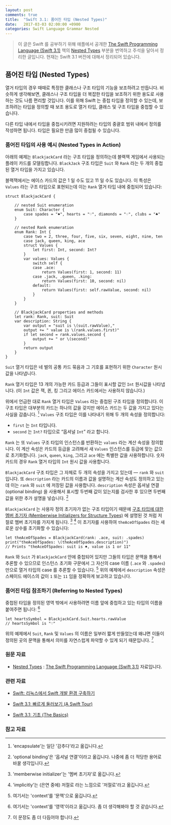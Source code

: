 ```yaml
---
layout: post
comments: true
title:  "Swift 3.1: 품어진 타입 (Nested Types)"
date:   2017-03-03 02:00:00 +0900
categories: Swift Language Grammar Nested
---
```


> 이 글은 Swift 를 공부하기 위해 애플에서 공개한 [The Swift Programming Language (Swift 3.1)](https://developer.apple.com/library/prerelease/content/documentation/Swift/Conceptual/Swift_Programming_Language/) 책의 [Nested Types](https://developer.apple.com/library/prerelease/content/documentation/Swift/Conceptual/Swift_Programming_Language/NestedTypes.html#//apple_ref/doc/uid/TP40014097-CH23-ID242) 부분을 번역하고 주석을 달아서 정리한 글입니다. 현재는 Swift 3.1 버전에 대해서 정리되어 있습니다.

## 품어진 타입 (Nested Types)

열거 타입의 경우 때때로 특정한 클래스나 구조 타입의 기능을 보조하려고 만듭니다. 비슷하게 생각해보면, 클래스나 구조 타입을 더 복잡한 타입을 보조하기 위한 용도로 사용하는 것도 나름 편리할 것입니다. 이를 위해 Swift 는 중첩 타입을 정의할 수 있는데, 보조하려는 타입을 정의할 때 보조 용도로 열거 타입, 클래스 및 구조 타입을 중첩할 수 있습니다.

다른 타입 내에서 타입을 중첩시키려면 지원하려는 타입의 중괄호 범위 내에서 정의를 작성하면 됩니다. 타입은 필요한 만큼 많이 중첩될 수 있습니다.

### 품어진 타입의 사용 예시 (Nested Types in Action)

아래의 예제는 `BlackjackCard` 라는 구조 타입을 정의하는데 블랙잭 게임에서 사용되는 플레이 카드를 모델링합니다. `BlackJack` 구조 타입은 `Suit` 와 `Rank` 라는 두 개의 중첩된 열거 타입을 가지고 있습니다.

블랙잭에서는 에이스 카드의 값은 1 일 수도 있고 11 일 수도 있습니다. 이 특성은 `Values` 라는 구조 타입으로 표현되는데 이는 `Rank` 열거 타입 내에 중첩되어 있습니다:

```
struct BlackjackCard {

    // nested Suit enumeration
    enum Suit: Character {
        case spades = "♠", hearts = "♡", diamonds = "♢", clubs = "♣"
    }

    // nested Rank enumeration
    enum Rank: Int {
        case two = 2, three, four, five, six, seven, eight, nine, ten
        case jack, queen, king, ace
        struct Values {
            let first: Int, second: Int?
        }
        var values: Values {
            switch self {
            case .ace:
                return Values(first: 1, second: 11)
            case .jack, .queen, .king:
                return Values(first: 10, second: nil)
            default:
                return Values(first: self.rawValue, second: nil)
            }
        }
    }

    // BlackjackCard properties and methods
    let rank: Rank, suit: Suit
    var description: String {
        var output = "suit is \(suit.rawValue),"
        output += " value is \(rank.values.first)"
        if let second = rank.values.second {
            output += " or \(second)"
        }
        return output
    }
}
```

`Suit` 열거 타입은 네 벌의 공통 카드 묶음과 그 기호를 표현하기 위한 `Character` 원시 값을 나타냅니다.

`Rank` 열거 타입은 13 개의 가능한 카드 등급과 그들이 표시할 값인 `Int` 원시값을 나타냅니다. (이 `Int` 값은 잭, 퀸, 킹 그리고 에이스 카드에서는 사용하지 않습니다.)

위에서 언급한 대로 `Rank` 열거 타입은 `Values` 라는 중첩된 구조 타입을 정의합니다. 이 구조 타입은 대부분의 카드는 하나의 값을 갖지만 에이스 카드는 두 값을 가지고 있다는 사실을 감춥니다. [^encapsulate] `Values` 구조 타입은 이를 나타내기 위해 두 개의 속성을 정의합니다:

* `first` 는 `Int` 타입니다.
* `second` 는 `Int?` 타입으로 “옵셔널 `Int`” 라고 합니다.

`Rank` 는 또 `Values` 구조 타입의 인스턴스를 반환하는 `values` 라는 계산 속성을 정의합니다. 이 계산 속성은 카드의 등급을 고려해서 새 `Values` 인스턴스를 등급에 맞는 값으로 초기화합니다. `jack`, `queen`, `king`, 그리고 `ace` 에는 특별한 값을 사용하합니다. 숫자 카드의 경우 `Rank` 열거 타입의 `Int` 원시 값을 사용합니다.

`BlackjackCard` 구조 타입은 그 자체로 두 개의 속성을 가지고 있는데 — `rank` 와 `suit` 입니다. 또 `description` 라는 카드의 이름과 값을 설명하는 계산 속성도 정의하고 있는데 이는 `rank` 와 `suit` 에 저장된 값을 사용합니다. `description` 속성은 옵셔널 연결 (optional binding) 을 사용해서 표시할 두번째 값이 있는지를 검사한 후  있으면 두번째 값을 위한 추가 설명을 넣습니다. [^optional-binding]

`BlackjackCard` 는 사용자 정의 초기자가 없는 구조 타입이기 때문에 [구조 타입에 대한 멤버 초기자 (Memberwise Initializers for Structure Types)](https://developer.apple.com/library/prerelease/content/documentation/Swift/Conceptual/Swift_Programming_Language/Initialization.html#//apple_ref/doc/uid/TP40014097-CH18-ID214) 에 설명된 것 처럼 저절로 멤버 초기자를 가지게 됩니다. [^memberwise] [^implicitly] 이 초기자를 사용하여 `theAceOfSpades` 라는 새로운 상수를 초기화할 수 있습니다:

```
let theAceOfSpades = BlackjackCard(rank: .ace, suit: .spades)
print("theAceOfSpades: \(theAceOfSpades.description)")
// Prints "theAceOfSpades: suit is ♠, value is 1 or 11"
```

`Rank` 와 `Suit` 가 `BlackjackCard` 안에 중첩되어 있지만 그들의 타입은 문맥을 통해서 추론할 수 있으므로 인스턴스 초기화 구문에서 그 자신의 case 이름 (`.ace` 와 `.spades`) 만으로 열거 타입의 case 를 추론할 수 있습니다. [^context] 위의 예제에서 `description` 속성은 스페이드 에이스의 값이 `1` 또는 `11` 임을 정확하게 보고하고 있습니다.

### 품어진 타입 참조하기 (Referring to Nested Types)

중첩된 타입을 정의된 영역 밖에서 사용하려면 이름 앞에 중첩하고 있는 타입의 이름을 붙여주면 됩니다: [^context-2]

```
let heartsSymbol = BlackjackCard.Suit.hearts.rawValue
// heartsSymbol is "♡"
```

위의 예제에서 `Suit`, `Rank` 및 `Values` 의 이름은 일부러 짧게 만들었는데 왜냐면 이들이 정의된 곳의 문맥을 통해서  의미를 자연스럽게 파악할 수 있게 되기 때문입니다. [^qualified]

### 원문 자료

* [Nested Types](https://developer.apple.com/library/prerelease/content/documentation/Swift/Conceptual/Swift_Programming_Language/NestedTypes.html#//apple_ref/doc/uid/TP40014097-CH23-ID242) : [The Swift Programming Language (Swift 3.1)](https://developer.apple.com/library/prerelease/content/documentation/Swift/Conceptual/Swift_Programming_Language/) 자료입니다.

### 관련 자료

* [Swift: 리눅스에서 Swift 개발 환경 구축하기](http://xho95.github.io/linux/development/swift/package/install/2017/02/19/Developing-Swift-on-Linux.html)

* [Swift 3.1: 빠르게 둘러보기 (A Swift Tour)](http://xho95.github.io/swift/language/grammar/tour/2016/04/17/A-Swift-Tour.html)
* [Swift 3.1: 기초 (The Basics)](http://xho95.github.io/swift/language/grammar/basic/2016/04/24/The-Basics.html)

### 참고 자료

[^encapsulate]: 'encapsulate'는 일단 '감추다'라고 옮깁니다.

[^optional-binding]: 'optional binding'은 '옵셔널 연결'이라고 옮깁니다. 나중에 좀 더 적당한 용어로 바꿀 생각입니다.

[^memberwise]: 'memberwise initializer'는 '멤버 초기자'로 옮깁니다.

[^implicitly]: 'implicitly'는 (은연 중에) 저절로 라는 느낌으로 '저절로'라고 옮깁니다.

[^context]: 여기서는 'context'를 '문맥'으로 옮깁니다.

[^context-2]: 여기서는 'context'를 '영역'이라고 옮깁니다. 좀 더 생각해봐야 할 것 같습니다.

[^qualified]: 이 문장도 좀 더 다듬어야 합니다.
